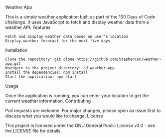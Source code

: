 Weather App

This is a simple weather application built as part of the 100 Days of Code challenge. It uses JavaScript to fetch and display weather data from a weather API.
Features

    Fetch and display weather data based on user's location
    Display weather forecast for the next five days

Installation

    Clone the repository: git clone https://github.com/StephenCon/weather-app.git
    Navigate to the project directory: cd weather-app
    Install the dependencies: npm install
    Start the application: npm start

Usage

Once the application is running, you can enter your location to get the current weather information.
Contributing

Pull requests are welcome. For major changes, please open an issue first to discuss what you would like to change.
License

This project is licensed under the GNU General Public License v3.0 - see the LICENSE file for details.
